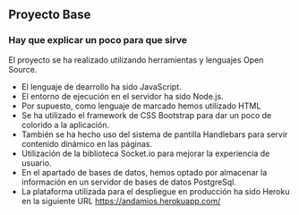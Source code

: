 ## Proyecto Base

### Hay que explicar un poco para que sirve

El proyecto se ha realizado utilizando herramientas y lenguajes Open Source.

- El lenguaje de dearrollo ha sido JavaScript.
- El entorno de ejecución en el servidor ha sido Node.js.
- Por supuesto, como lenguaje de marcado hemos utilizado HTML
- Se ha utilizado el framework de CSS Bootstrap para dar un poco de colorido a la aplicación.
- También se ha hecho uso del sistema de pantilla Handlebars para servir contenido dinámico en las páginas.
- Utilización de la biblioteca Socket.io para mejorar la experiencia de usuario.
- En el apartado de bases de datos, hemos optado por almacenar la información en un servidor de bases de datos PostgreSql.
- La plataforma utilizada para el despliegue en producción ha sido Heroku en la siguiente URL https://andamios.herokuapp.com/
